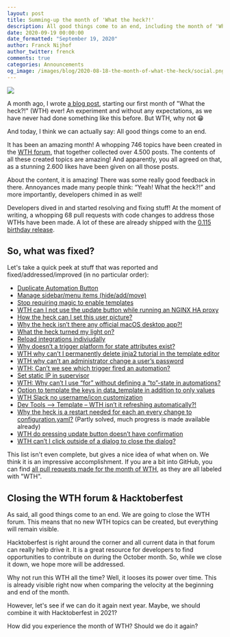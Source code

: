 ```yaml
---
layout: post
title: Summing-up the month of 'What the heck?!'
description: All good things come to an end, including the month of 'What the heck?!'. So, how was this first edition?
date: 2020-09-19 00:00:00
date_formatted: "September 19, 2020"
author: Franck Nijhof
author_twitter: frenck
comments: true
categories: Announcements
og_image: /images/blog/2020-08-18-the-month-of-what-the-heck/social.png
---
```


<a href='https://community.home-assistant.io/c/what-the-heck/52'><img src='/images/blog/2020-08-18-the-month-of-what-the-heck/social.png' class='no-shadow'></a>

A month ago, I wrote [a blog post][kickoff], starting our first month of
"What the heck?!" (WTH) ever! An experiment and without any expectations,
as we have never had done something like this before. But WTH, why not 😁

And today, I think we can actually say: All good things come to an end.

It has been an amazing month! A whopping 746 topics have been created in the
[WTH forum][forum], that together collected over 4.500 posts. The contents of
all these created topics are amazing! And apparently, you all agreed on that,
as a stunning 2.600 likes have been given on all those posts.

About the content, it is amazing! There was some really good feedback in there.
Annoyances made many people think: “Yeah! What the heck?!” and more importantly,
developers chimed in as well!

Developers dived in and started resolving and fixing stuff! At the moment
of writing, a whopping 68 pull requests with code changes to address those WTHs
have been made. A lot of these are already shipped with the [0.115 birthday
release][release].

## So, what was fixed?

Let's take a quick peek at stuff that was reported and fixed/addressed/improved
(in no particular order):

- [Duplicate Automation Button](https://community.home-assistant.io/t/duplicate-automation-button/219646)
- [Manage sidebar/menu items (hide/add/move)](https://community.home-assistant.io/t/manage-sidebar-menu-items-hide-add-move/219476)
- [Stop requiring magic to enable templates](https://community.home-assistant.io/t/stop-requiring-magic-to-enable-templates/219523)
- [WTH can I not use the update button while running an NGINX HA proxy](https://community.home-assistant.io/t/wth-can-i-not-use-the-update-button-while-running-an-nginx-ha-proxy/221061)
- [How the heck can I set this user picture?](https://community.home-assistant.io/t/how-the-heck-can-i-set-this-user-picture/219511)
- [Why the heck isn’t there any official macOS desktop app?!](https://community.home-assistant.io/t/why-the-heck-isnt-there-any-official-macos-desktop-app/221014)
- [What the heck turned my light on?](https://community.home-assistant.io/t/what-the-heck-turned-my-light-on/219488)
- [Reload integrations indiviudally](https://community.home-assistant.io/t/reload-integrations-indiviudally/220478)
- [Why doesn’t a trigger platform for state attributes exist?](https://community.home-assistant.io/t/why-doesnt-a-trigger-platform-for-state-attributes-exist/219651)
- [WTH why can’t I permanently delete jinja2 tutorial in the template editor](https://community.home-assistant.io/t/wth-why-cant-i-permanently-delete-jinja2-tutorial-in-the-template-editor/220486)
- [WTH why can’t an administrator change a user’s password](https://community.home-assistant.io/t/wth-why-cant-an-administrator-change-a-users-password/219971)
- [WTH: Can’t we see which trigger fired an automation?](https://community.home-assistant.io/t/wth-cant-we-see-which-trigger-fired-an-automation/220888)
- [Set static IP in supervisor](https://community.home-assistant.io/t/set-static-ip-in-supervisor/219780)
- [WTH: Why can’t I use “for” without defining a “to”-state in automations?](https://community.home-assistant.io/t/wth-why-can-t-i-use-for-without-defining-a-to-state-in-automations/222137)
- [Option to template the keys in data_template in addition to only values](https://community.home-assistant.io/t/option-to-template-the-keys-in-data-template-in-addition-to-only-values/219513)
- [WTH Slack no username/icon customization](https://community.home-assistant.io/t/wth-slack-no-username-icon-customization/220227)
- [Dev Tools –> Template – WTH isn’t it refreshing automatically?!](https://community.home-assistant.io/t/dev-tools-template-wth-isnt-it-refreshing-automatically/219542)
- [Why the heck is a restart needed for each an every change to configuration.yaml?](https://community.home-assistant.io/t/why-the-heck-is-a-restart-needed-for-each-an-every-change-to-configuration-yaml/219630) (Partly solved, much progress is made available already)
- [WTH do pressing update button doesn’t have confirmation](https://community.home-assistant.io/t/wth-do-pressing-update-button-doesnt-have-confirmation/219628)
- [WTH can’t I click outside of a dialog to close the dialog?](https://community.home-assistant.io/t/wth-cant-i-click-outside-of-a-dialog-to-close-the-dialog/222756)

This list isn't even complete, but gives a nice idea of what when on. We think
it is an impressive accomplishment. If you are a bit into GitHub, you can find
[all pull requests made for the month of WTH][prs], as they are all labeled
with "WTH".

## Closing the WTH forum & Hacktoberfest

As said, all good things come to an end. We are going to close the WTH forum.
This means that no new WTH topics can be created, but everything will remain
visible.

Hacktoberfest is right around the corner and all current data in that forum
can really help drive it. It is a great resource for developers to find
opportunities to contribute on during the October month. So, while we close
it down, we hope more will be addressed.

Why not run this WTH all the time? Well, it looses its power over time. This is
already visible right now when comparing the velocity at the beginning and end
of the month.

However, let's see if we can do it again next year. Maybe, we should combine
it with Hacktoberfest in 2021?

How did you experience the month of WTH? Should we do it again?

[forum]: https://community.home-assistant.io/c/what-the-heck/52
[hacktoberfest]: https://hacktoberfest.digitalocean.com
[kickoff]: /blog/2020/08/18/the-month-of-what-the-heck/
[prs]: https://github.com/search?o=desc&q=org%3Ahome-assistant+label%3AWTH+is%3Apr&s=created&type=Issues
[release]: /blog/2020/09/17/release-115/
